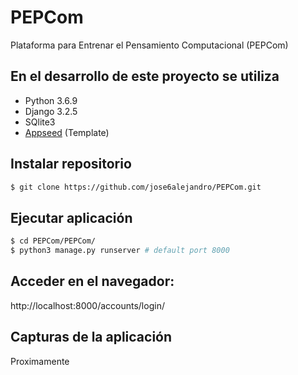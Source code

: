 # PEPCom
Plataforma para Entrenar el Pensamiento Computacional (PEPCom)

## En el desarrollo de este proyecto se utiliza
- Python 3.6.9
- Django 3.2.5
- SQlite3 
- [Appseed](https://appseed.us/admin-dashboards/django-dashboard-atlantis-dark) (Template) 
## Instalar repositorio
```bash
$ git clone https://github.com/jose6alejandro/PEPCom.git
```
## Ejecutar aplicación
```bash
$ cd PEPCom/PEPCom/
$ python3 manage.py runserver # default port 8000
```
## Acceder en el navegador: 
http://localhost:8000/accounts/login/


## Capturas de la aplicación
Proximamente

